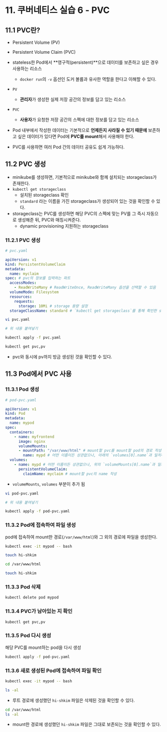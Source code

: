 # 11. 쿠버네티스 실습 6 - PVC

## 11.1 PVC란?

- Persistent Volume (PV)
- Persistent Volume Claim (PVC)
- stateless한 Pod에서 **영구적(persistent)**으로 데이터를 보존하고 싶은 경우 사용하는 리소스
  - `docker run`의 `-v` 옵션인 도커 볼륨과 유사한 역할을 한다고 이해할 수 있다.
- `PV`
  - **관리자**가 생성한 실제 저장 공간의 정보를 담고 있는 리소스
- `PVC`
  - **사용자**가 요청한 저장 공간의 스펙에 대한 정보를 담고 있는 리소스

- Pod 내부에서 작성한 데이터는 기본적으로 **언제든지 사라질 수 있기 때문에** 보존하고 싶은 데이터가 있다면 Pod에 **PVC를 mount**해서 사용해야 한다.
- PVC를 사용하면 여러 Pod 간의 데이터 공유도 쉽게 가능하다.



## 11.2 PVC 생성

- minikube를 생성하면, 기본적으로 minikube와 함께 설치되는 storageclass가 존재한다.
- `kubectl get storageclass`
  - 설치된 storageclass 확인
  - `standard` 라는 이름을 가진 storageclass가 생성되어 있는 것을 확인할 수 있다.
- storageclass는 PVC를 생성하면 해당 PVC의 스펙에 맞는 PV를 그 즉시 자동으로 생성해준 뒤, PVC와 매칭시켜준다.
  - dynamic provisioning 지원하는 storageclass



### 11.2.1 PVC 생성

```yaml
# pvc.yaml

apiVersion: v1
kind: PersistentVolumeClaim
metadata:
  name: myclaim
spec: # pvc의 정보를 입력하는 파트
  accessModes:
    - ReadWriteMany # ReadWriteOnce, ReadWriteMany 옵션을 선택할 수 있음
  volumeMode: Filesystem
  resources:
    requests:
      storage: 10Mi # storage 용량 설정
  storageClassName: standard # `kubectl get storageclass`를 통해 확인한 storageclass의 name 입력
```

```bash
vi pvc.yaml

# 위 내용 붙여넣기

kubectl apply -f pvc.yaml

kubectl get pvc,pv
```

- pvc와 동시에 pv까지 방금 생성된 것을 확인할 수 있다.



## 11.3 Pod에서 PVC 사용

### 11.3.1 Pod 생성

```yaml
# pod-pvc.yaml

apiVersion: v1
kind: Pod
metadata:
  name: mypod
spec:
  containers:
    - name: myfrontend
      image: nginx
      volumeMounts:
      - mountPath: "/var/www/html" # mount할 pvc를 mount할 pod의 경로 작성
        name: mypd # 어떤 이름이든 상관없으나, 아래의 `volumes[0].name`과 일치해야 한다.
  volumes:
    - name: mypd # 어떤 이름이든 상관없으나, 위의 `volumeMounts[0].name`과 일치해야 한다.
      persistentVolumeClaim:
        claimName: myclaim # mount할 pvc의 name 작성
```

- `volumeMounts`, `volumes` 부분이 추가 됨



```bash
vi pod-pvc.yaml

# 위 내용 붙여넣기

kubectl apply -f pod-pvc.yaml
```



### 11.3.2 Pod에 접속하여 파일 생성

pod에 접속하여 mount한 경로(`/var/www/html`)와 그 외의 경로에 파일을 생성한다.

```bash
kubectl exec -it mypod -- bash

touch hi-shkim

cd /var/www/html

touch hi-shkim
```



### 11.3.3 Pod 삭제

```bash
kubectl delete pod mypod
```



### 11.3.4 PVC가 남아있는 지 확인

```bash
kubectl get pvc,pv
```



### 11.3.5 Pod 다시 생성

해당 PVC를 mount하는 pod을 다시 생성

```bash
kubectl apply -f pod-pvc.yaml
```



### 11.3.6 새로 생성된 Pod에 접속하여 파일 확인

```bash
kubectl exec -it mypod -- bash
```

```bash
ls -al
```

- 루트 경로에 생성했던 `hi-shkim` 파일은 삭제된 것을 확인할 수 있다.



```bash
cd /var/www/html
ls -al
```

- mount한 경로에 생성했던 `hi-shkim` 파일은 그대로 보존되는 것을 확인할 수 있다.